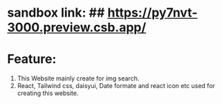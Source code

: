 # sandbox link: ## https://py7nvt-3000.preview.csb.app/

# Feature:
1. This Website mainly create for img search.
2. React, Tailwind css, daisyui, Date formate and react icon etc used for creating this website.